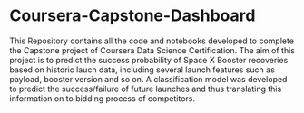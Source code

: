 # Coursera-Capstone-Dashboard
This Repository contains all the code and notebooks developed to complete the Capstone project of Coursera Data Science Certification.
The aim of this project is to predict the success probability of Space X Booster recoveries based on historic lauch data,  including several launch features such as payload, booster version and so on.
A classification model was developed to predict the success/failure of future launches and thus translating this information on to bidding process of competitors.
